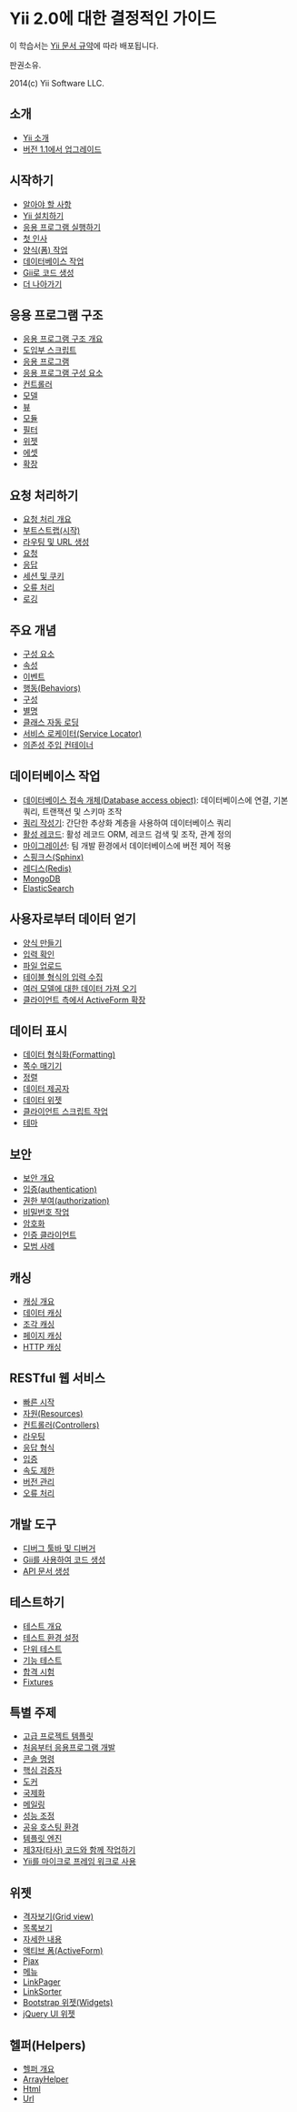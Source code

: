 Yii 2.0에 대한 결정적인 가이드 
===============================

이 학습서는 [Yii 문서 규약](http://www.yiiframework.com/doc/terms/)에 따라 배포됩니다.

판권소유.

2014(c) Yii Software LLC.


소개
------------

* [Yii 소개](intro-yii.md)
* [버전 1.1에서 업그레이드](intro-upgrade-from-v1.md)


시작하기
---------------

* [알아야 할 사항](start-prerequisites.md)
* [Yii 설치하기](start-installation.md)
* [응용 프로그램 실행하기](start-workflow.md)
* [첫 인사](start-hello.md)
* [양식(폼) 작업](start-forms.md)
* [데이터베이스 작업](start-databases.md)
* [Gii로 코드 생성](start-gii.md)
* [더 나아가기](start-looking-ahead.md)


응용 프로그램 구조
---------------------

* [응용 프로그램 구조 개요](structure-overview.md)
* [도입부 스크립트](structure-entry-scripts.md)
* [응용 프로그램](structure-applications.md)
* [응용 프로그램 구성 요소](structure-application-components.md)
* [컨트롤러](structure-controllers.md)
* [모델](structure-models.md)
* [뷰](structure-views.md)
* [모듈](structure-modules.md)
* [필터](structure-filters.md)
* [위젯](structure-widgets.md)
* [에셋](structure-assets.md)
* [확장](structure-extensions.md)


요청 처리하기
-----------------

* [요청 처리 개요](runtime-overview.md)
* [부트스트랩(시작)](runtime-bootstrapping.md)
* [라우팅 및 URL 생성](runtime-routing.md)
* [요청](runtime-requests.md)
* [응답](runtime-responses.md)
* [세션 및 쿠키](runtime-sessions-cookies.md)
* [오류 처리](runtime-handling-errors.md)
* [로깅](runtime-logging.md)


주요 개념 
------------

* [구성 요소](concept-components.md)
* [속성](concept-properties.md)
* [이벤트](concept-events.md)
* [행동(Behaviors)](concept-behaviors.md)
* [구성](concept-configurations.md)
* [별명](concept-aliases.md)
* [클래스 자동 로딩](concept-autoloading.md)
* [서비스 로케이터(Service Locator)](concept-service-locator.md)
* [의존성 주입 컨테이너](concept-di-container.md)


데이터베이스 작업
----------------------

* [데이터베이스 접속 개체(Database access object)](db-dao.md): 데이터베이스에 연결, 기본 쿼리, 트랜잭션 및 스키마 조작 
* [쿼리 작성기](db-query-builder.md): 간단한 추상화 계층을 사용하여 데이터베이스 쿼리 
* [활성 레코드](db-active-record.md): 활성 레코드 ORM, 레코드 검색 및 조작, 관계 정의 
* [마이그레이션](db-migrations.md): 팀 개발 환경에서 데이터베이스에 버전 제어 적용 
* [스핑크스(Sphinx)](https://www.yiiframework.com/extension/yiisoft/yii2-sphinx/doc/guide)
* [레디스(Redis)](https://www.yiiframework.com/extension/yiisoft/yii2-redis/doc/guide)
* [MongoDB](https://www.yiiframework.com/extension/yiisoft/yii2-mongodb/doc/guide)
* [ElasticSearch](https://www.yiiframework.com/extension/yiisoft/yii2-elasticsearch/doc/guide)


사용자로부터 데이터 얻기
-----------------------

* [양식 만들기](input-forms.md)
* [입력 확인](input-validation.md)
* [파일 업로드](input-file-upload.md)
* [테이블 형식의 입력 수집](input-tabular-input.md)
* [여러 모델에 대한 데이터 가져 오기](input-multiple-models.md)
* [클라이언트 측에서 ActiveForm 확장](input-form-javascript.md)


데이터 표시
---------------

* [데이터 형식화(Formatting)](output-formatting.md)
* [쪽수 매기기](output-pagination.md)
* [정렬](output-sorting.md)
* [데이터 제공자](output-data-providers.md)
* [데이터 위젯](output-data-widgets.md)
* [클라이언트 스크립트 작업](output-client-scripts.md)
* [테마](output-theming.md)


보안
--------

* [보안 개요](security-overview.md)
* [입증(authentication)](security-authentication.md)
* [권한 부여(authorization)](security-authorization.md)
* [비밀번호 작업](security-passwords.md)
* [암호화](security-cryptography.md)
* [인증 클라이언트](https://www.yiiframework.com/extension/yiisoft/yii2-authclient/doc/guide)
* [모범 사례](security-best-practices.md)


캐싱
-------

* [캐싱 개요](caching-overview.md)
* [데이터 캐싱](caching-data.md)
* [조각 캐싱](caching-fragment.md)
* [페이지 캐싱](caching-page.md)
* [HTTP 캐싱](caching-http.md)


RESTful 웹 서비스
--------------------

* [빠른 시작](rest-quick-start.md)
* [자원(Resources)](rest-resources.md)
* [컨트롤러(Controllers)](rest-controllers.md)
* [라우팅](rest-routing.md)
* [응답 형식](rest-response-formatting.md)
* [입증](rest-authentication.md)
* [속도 제한](rest-rate-limiting.md)
* [버전 관리](rest-versioning.md)
* [오류 처리](rest-error-handling.md)


개발 도구
-----------------

* [디버그 툴바 및 디버거](https://www.yiiframework.com/extension/yiisoft/yii2-debug/doc/guide)
* [Gii를 사용하여 코드 생성](https://www.yiiframework.com/extension/yiisoft/yii2-gii/doc/guide)
* [API 문서 생성](https://www.yiiframework.com/extension/yiisoft/yii2-apidoc)


테스트하기 
-------

* [테스트 개요](test-overview.md)
* [테스트 환경 설정](test-environment-setup.md)
* [단위 테스트](test-unit.md)
* [기능 테스트](test-functional.md)
* [합격 시험](test-acceptance.md)
* [Fixtures](test-fixtures.md)


특별 주제
--------------

* [고급 프로젝트 템플릿](https://www.yiiframework.com/extension/yiisoft/yii2-app-advanced/doc/guide)
* [처음부터 응용프로그램 개발](tutorial-start-from-scratch.md)
* [콘솔 명령](tutorial-console.md)
* [핵심 검증자](tutorial-core-validators.md)
* [도커](tutorial-docker.md)
* [국제화](tutorial-i18n.md)
* [메일링](tutorial-mailing.md)
* [성능 조정](tutorial-performance-tuning.md)
* [공유 호스팅 환경](tutorial-shared-hosting.md)
* [템플릿 엔진](tutorial-template-engines.md)
* [제3자(타사) 코드와 함께 작업하기](tutorial-yii-integration.md)
* [Yii를 마이크로 프레임 워크로 사용](tutorial-yii-as-micro-framework.md)


위젯
-------

* [격자보기(Grid view)](https://www.yiiframework.com/doc-2.0/yii-grid-gridview.html)
* [목록보기](https://www.yiiframework.com/doc-2.0/yii-widgets-listview.html)
* [자세한 내용](https://www.yiiframework.com/doc-2.0/yii-widgets-detailview.html)
* [액티브 폼(ActiveForm)](https://www.yiiframework.com/doc-2.0/guide-input-forms.html#activerecord-based-forms-activeform)
* [Pjax](https://www.yiiframework.com/doc-2.0/yii-widgets-pjax.html)
* [메뉴](https://www.yiiframework.com/doc-2.0/yii-widgets-menu.html)
* [LinkPager](https://www.yiiframework.com/doc-2.0/yii-widgets-linkpager.html)
* [LinkSorter](https://www.yiiframework.com/doc-2.0/yii-widgets-linksorter.html)
* [Bootstrap 위젯(Widgets)](https://www.yiiframework.com/extension/yiisoft/yii2-bootstrap/doc/guide)
* [jQuery UI 위젯](https://www.yiiframework.com/extension/yiisoft/yii2-jui/doc/guide)


헬퍼(Helpers)
-------

* [헬퍼 개요](helper-overview.md)
* [ArrayHelper](helper-array.md)
* [Html](helper-html.md)
* [Url](helper-url.md)

